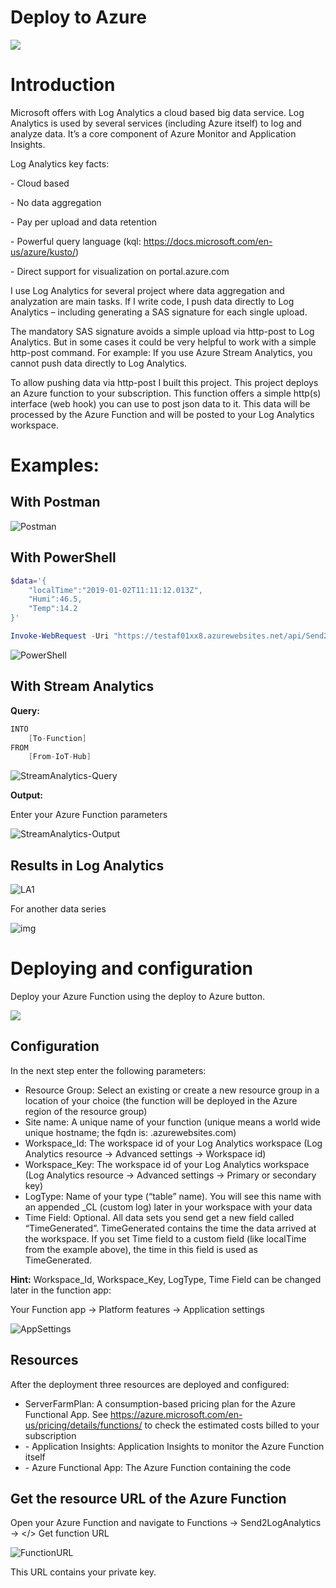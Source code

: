 # Deploy to Azure

 <a href="https://portal.azure.com/#create/Microsoft.Template/uri/https%3A%2F%2Fraw.githubusercontent.com%2FMarcelMeurer%2FFunctionApp-to-LogAnalytics%2Fmaster%2Ftemplate.json" target="_blank"><img src="http://azuredeploy.net/deploybutton.png"/></a>

# Introduction

Microsoft offers with Log Analytics a cloud based big data service. Log Analytics is used by several services (including Azure itself) to log and analyze data. It’s a core component of Azure Monitor and Application Insights.

Log Analytics key facts:

\-          Cloud based

\-          No data aggregation

\-          Pay per upload and data retention

\-          Powerful query language (kql: <https://docs.microsoft.com/en-us/azure/kusto/>)

\-          Direct support for visualization on portal.azure.com

I use Log Analytics for several project where data aggregation and analyzation are main tasks. If I write code, I push data directly to Log Analytics – including generating a SAS signature for each single upload.

The mandatory SAS signature avoids a simple upload via http-post to Log Analytics. But in some cases it could be very helpful to work with a simple http-post command. For example: If you use Azure Stream Analytics, you cannot push data directly to Log Analytics.

To allow pushing data via http-post I built this project. This project deploys an Azure function to your subscription. This function offers a simple http(s) interface (web hook) you can use to post json data to it. This data will be processed by the Azure Function and will be posted to your Log Analytics workspace.

# Examples:

## With Postman

![Postman](.\images\Postman.png)

## With PowerShell

```powershell
$data='{
	"localTime":"2019-01-02T11:11:12.013Z",
	"Humi":46.5,
	"Temp":14.2
}'

Invoke-WebRequest -Uri "https://testaf01xx8.azurewebsites.net/api/Send2LogAnalytics?code=xje5aQIMzPxxxxxxxxxxxxxxxxxxxxxxxxxxxxxxxxxxxxxxxxxxx==" -Method POST -Body $data
```

![PowerShell](.\images\PowerShell.png)

## With Stream Analytics

**Query:**

```c#
INTO
    [To-Function]
FROM
    [From-IoT-Hub]
```

![StreamAnalytics-Query](.\images\StreamAnalytics-Query.png)

**Output:**

Enter your Azure Function parameters

![StreamAnalytics-Output](.\images\StreamAnalytics-Output.png)

## Results in Log Analytics

![LA1](.\images\LA1.png)

For another data series

![img](./images/LA2.png)

# Deploying and configuration

Deploy your Azure Function using the deploy to Azure button.

<a href="https://portal.azure.com/#create/Microsoft.Template/uri/https%3A%2F%2Fraw.githubusercontent.com%2FMarcelMeurer%2FFunctionApp-to-LogAnalytics%2Fmaster%2Ftemplate.json" target="_blank"><img src="http://azuredeploy.net/deploybutton.png"/></a>

## Configuration

 In the next step enter the following parameters:

- Resource Group:
  Select an existing or create a new resource group in a location of your choice (the function will be deployed in the Azure region of the resource group)
- Site name:
   A unique name of your function (unique means a world wide unique hostname; the fqdn is: <hostname>.azurewebsites.com)
- Workspace_Id:
  The workspace id of your Log Analytics workspace (Log Analytics resource -> Advanced settings -> Workspace id)
- Workspace_Key:
  The workspace id of your Log Analytics workspace (Log Analytics resource -> Advanced settings -> Primary or secondary key)
- LogType:
  Name of your type (“table” name). You will see this name with an appended _CL (custom log) later in your workspace with your data
- Time Field:
  Optional. All data sets you send get a new field called “TimeGenerated”. TimeGenerated contains the time the data arrived at the workspace. If you set Time field to a custom field (like localTime from the example above), the time in this field is used as TimeGenerated.

 

**Hint:** Workspace_Id, Workspace_Key, LogType, Time Field can be changed later in the function app:

Your Function app -> Platform features -> Application settings

![AppSettings](.\images\AppSettings.png)

## Resources

After the deployment three resources are deployed and configured:

- ServerFarmPlan:
  A consumption-based pricing plan for the Azure Functional App. See <https://azure.microsoft.com/en-us/pricing/details/functions/> to check the estimated costs billed to your subscription
- <Site name> - Application Insights:
  Application Insights to monitor the Azure Function itself
- <Site name> - Azure Functional App:
  The Azure Function containing the code

## Get the resource URL of the Azure Function

Open your Azure Function and navigate to Functions -> Send2LogAnalytics -> </> Get function URL

![FunctionURL](.\images\FunctionURL.png)

This URL contains your private key.


  

 

 

 

 

 